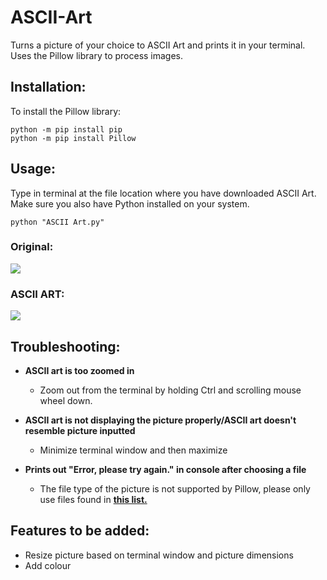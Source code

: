 # ASCII-Art
Turns a picture of your choice to ASCII Art and prints it in your terminal. Uses the Pillow library to process images.

## Installation:
To install the Pillow library:
```shell
python -m pip install pip
python -m pip install Pillow
```
## Usage:
Type in terminal at the file location where you have downloaded ASCII Art. Make sure you also have Python installed on your system.
```shell
python "ASCII Art.py"
```

### Original:
![](https://i.imgur.com/CNfMQJA.jpg)

### ASCII ART:
![](https://i.imgur.com/cN4V2Gy.png)

## Troubleshooting:
- **ASCII art is too zoomed in**
    - Zoom out from the terminal by holding Ctrl and scrolling mouse wheel down.
    
- **ASCII art is not displaying the picture properly/ASCII art doesn't resemble picture inputted**
    - Minimize terminal window and then maximize
    
- **Prints out "Error, please try again." in console after choosing a file**
    - The file type of the picture is not supported by Pillow, please only use files found in <a href="https://pillow.readthedocs.io/en/5.1.x/handbook/image-file-formats.html" target="_blank">**this list.**</a>
    
## Features to be added:
- Resize picture based on terminal window and picture dimensions
- Add colour
